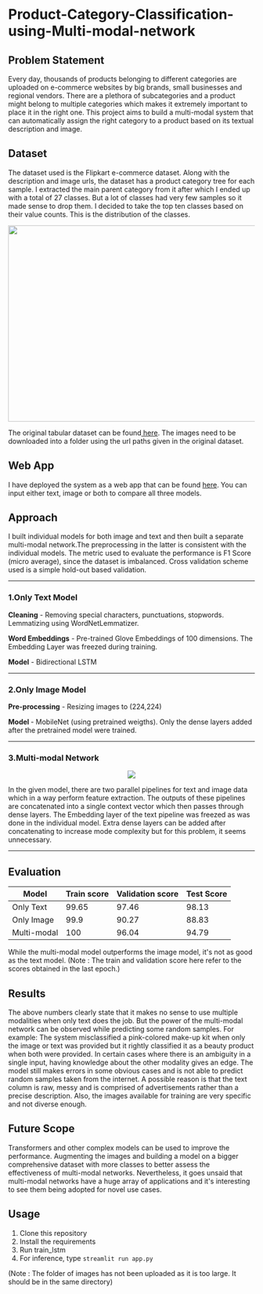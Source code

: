 # Product-Category-Classification-using-Multi-modal-network
## Problem Statement
Every day, thousands of products belonging to different categories are uploaded on e-commerce websites by big brands, small businesses and regional vendors. There are a plethora of subcategories and a product might belong to multiple categories which makes it extremely important to place it in the right one. This project aims to build a multi-modal system that can automatically assign the right category to a product based on its textual description and image.
## Dataset
The dataset used is the Flipkart e-commerce dataset. Along with the description and image urls, the dataset has a product category tree for each sample. I extracted the main parent category from it after which I ended up with a total of 27 classes. But a lot of classes had very few samples so it made sense to drop them. I decided to take the top ten classes based on their value counts. This is the distribution of the classes.

<img src = "https://user-images.githubusercontent.com/61198990/160457821-67f6c9ed-06f9-45aa-96d6-d723951beb1e.png" height = "400" width = "625">

The original tabular dataset can be found<a href='https://www.kaggle.com/datasets/PromptCloudHQ/flipkart-products'> here</a>. The images need to be downloaded into a folder using the url paths given in the original dataset. 

## Web App
I have deployed the system as a web app that can be found <a href = "https://huggingface.co/spaces/param-mehta/Flipkart-project">here</a>. You can input either text, image or both to compare all three models.
## Approach
I built individual models for both image and text and then built a separate multi-modal network.The preprocessing in the latter is consistent with the individual models. The metric used to evaluate the performance is F1 Score (micro average), since the dataset is imbalanced. Cross validation scheme used is a simple hold-out based validation.

<hr>

### 1.Only Text Model
<b>Cleaning</b> - Removing special characters, punctuations, stopwords. Lemmatizing using WordNetLemmatizer.

<b>Word Embeddings</b> - Pre-trained Glove Embeddings of 100 dimensions. The Embedding Layer was freezed during training.

<b>Model</b> - Bidirectional LSTM
<hr>

### 2.Only Image Model
<b> Pre-processing</b> - Resizing images to (224,224)

<b> Model </b> - MobileNet (using pretrained weigths). Only the dense layers added after the pretrained model were trained.
<hr>

### 3.Multi-modal Network
  
<p align="center">
<img src = "https://user-images.githubusercontent.com/61198990/160461817-324d9120-490a-4b97-b038-380e8dda0c74.jpg">
</p>

In the given model, there are two parallel pipelines for text and image data which in a way perform feature extraction. The outputs of these pipelines are concatenated into a single context vector which then passes through dense layers. The Embedding layer of the text pipeline was freezed as was done in the individual model. Extra dense layers can be added after concatenating to increase mode complexity but for this problem, it seems unnecessary.
<hr>

## Evaluation
| Model | Train score | Validation score | Test Score |
| --- | --- | --- | --- |
| Only Text | 99.65 | 97.46 | 98.13 |
| Only Image | 99.9 | 90.27 | 88.83 |
| Multi-modal | 100 | 96.04 | 94.79 |

While the multi-modal model outperforms the image model, it's not as good as the text model. (Note : The train and validation score here refer to the scores obtained in the last epoch.) 

## Results
The above numbers clearly state that it makes no sense to use multiple modalities when only text does the job. But the power of the multi-modal network can be observed while predicting some random samples. For example: The system misclassified a pink-colored make-up kit when only the image or text was provided but it rightly classified it as a beauty product when both were provided. In certain cases where there is an ambiguity in a single input, having knowledge about the other modality gives an edge. The model still makes errors in some obvious cases and is not able to predict random samples taken from the internet. A possible reason is that the text column is raw, messy and is comprised of advertisements rather than a precise description. Also, the images available for training are very specific and not diverse enough.

## Future Scope 
Transformers and other complex models can be used to improve the performance. Augmenting the images and building a model on a bigger comprehensive dataset with more classes to better assess the effectiveness of multi-modal networks. Nevertheless, it goes unsaid that multi-modal networks have a huge array of applications and it's interesting to see them being adopted for novel use cases.

## Usage
1. Clone this repository
2. Install the requirements
3. Run train_lstm
4. For inference, type `streamlit run app.py`

(Note : The folder of images has not been uploaded as it is too large. It should be in the same directory)  

